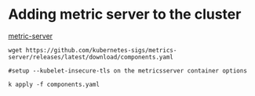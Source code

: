 # Adding metric server to the cluster

[metric-server](https://github.com/kubernetes-sigs/metrics-server)
```
wget https://github.com/kubernetes-sigs/metrics-server/releases/latest/download/components.yaml

#setup --kubelet-insecure-tls on the metricsserver container options

k apply -f components.yaml

```